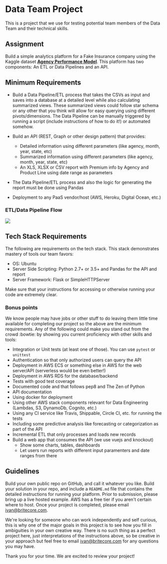 Data Team Project
================================

This is a project that we use for testing potential team members of the Data Team and their technical skills.

## Assignment

Build a simple analytics platform for a Fake Insurance company using the Kaggle dataset **[Agency Performance Model](https://www.kaggle.com/moneystore/agencyperformance)**. This platform has two components: An ETL or Data Pipelines and an API.

## Minimum Requirements

- Build a Data Pipeline/ETL process that takes the CSVs as input and saves into a database at a detailed level while also calculating summarized views. These summarized views could follow star schema or any other that you think will allow for easy querying using different pivots/dimensions. The Data Pipeline can be manually triggered by running a script (include instructions of how to do it!) or automated somehow.
- Build an API (REST, Graph or other design pattern) that provides:
  - Detailed information using different parameters (like agency, month, year, state, etc)
  - Summarized information using different parameters (like agency, month, year, state, etc)
  - An XLS, XLSX or CSV report with Premium info by Agency and Product Line using date range as parameters

- The Data Pipeline/ETL process and also the logic for generating the report must be done using Pandas
- Deployment to any PaaS vendor/host (AWS, Heroku, Digital Ocean, etc.)

### ETL/Data Pipeline Flow

![](https://raw.githubusercontent.com/IntuitiveWebSolutions/DataTeamProject/master/data_pipeline.png)

## Tech Stack Requirements

The following are requirements on the tech stack. This stack demonstrates mastery of tools our team favors:

- OS: Ubuntu
- Server Side Scripting: Python 2.7+ or 3.5+ and Pandas for the API and report
- Server Framework: Flask or SimpleHTTPServer

Make sure that your instructions for accessing or otherwise running your code are extremely clear.

### Bonus points

We know people may have jobs or other stuff to do leaving them little time available for completing our project so the above are the minimum requirements. Any of the following could make you stand out from the crowd :bowtie: by showing you current proficiency with other skills and tools:
- Integration or Unit tests (at least one of those). You can use `pytest` or `unittest`
- Authentication so that only authorized users can query the API
- Deployment in AWS ECS or something else in AWS for the web server/API (serverless would be even better!)
- Deployment in AWS RDS for the database/backend
- Tests with good test coverage
- Documented code and that follows pep8 and The Zen of Python
- API documentation
- Using docker for deployment
- Using other AWS stack components relevant for Data Engineering (Lambdas, S3, DynamoDb, Cognito, etc.)
- Using any CI service like Travis, Shippable, Circle CI, etc. for running the tests
- Including some predictive analysis like forecasting or categorization as part of the API
- Incremental ETL that only processes and loads new records
- Build a web app that consumes the API (we use vuejs and knockout)
  - Show some charts, tables, dashboards
  - Let users run reports with different input paramenters and date ranges from there

## Guidelines

Build your own public repo on GitHub, and call it whatever you like. Build your solution in your repo, and include a `README.md` file that contains the detailed instructions for running your platform. Prior to submission, please bring up a live hosted example. AWS has a free tier if you aren't certain where to host. Once your project is completed, please email ivan@britecore.com.

We're looking for someone who can work independently and self curious, this is why one of the major goals in this project is to see how you fill in ambiguities in your own creative way. There is no such thing as a perfect project here, just interpretations of the instructions above, so be creative in your approach but feel free to email ivan@britecore.com for any questions you may have.

Thank you for your time. We are excited to review your project!
